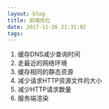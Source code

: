 ```yaml
---
layout: blog
title: 前端优化
date: 2017-11-26 21:31:02
tags:
---
```


1. 缓存DNS减少查询时间
2. 走最近的网络环境
3. 缓存相同的静态资源
4. 减少请求HTTP资源文件的大小
5. 减少HTTP请求数量
6. 服务端渲染